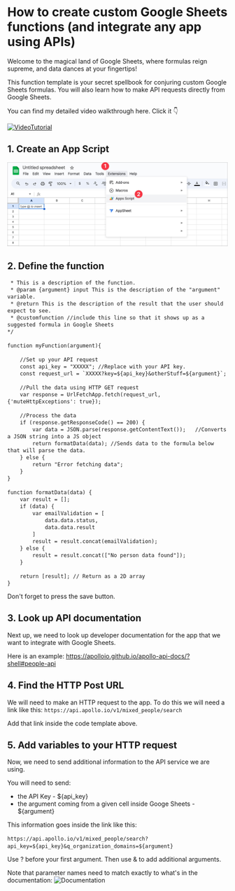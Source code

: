 # How to create custom Google Sheets functions (and integrate any app using APIs)
Welcome to the magical land of Google Sheets, where formulas reign supreme, and data dances at your fingertips!

This function template is your secret spellbook for conjuring custom Google Sheets formulas. You will also learn how to make API requests directly from Google Sheets.

You can find my detailed video walkthrough here. Click it 👇 

[![VideoTutorial](https://i.ytimg.com/vi/WOnkgJx8EOY/maxresdefault.jpg)](https://youtu.be/WOnkgJx8EOY)

## 1. Create an App Script 
![Image_AppScript](https://github.com/renatgabitov/Google-Sheets-Custom-Formulas/blob/main/support_images/Create%20Script.jpeg?raw=true)

## 2. Define the function
```/**
 * This is a description of the function. 
 * @param {argument} input This is the description of the "argument" variable.
 * @return This is the description of the result that the user should expect to see.
 * @customfunction //include this line so that it shows up as a suggested formula in Google Sheets
*/

function myFunction(argument){

    //Set up your API request
    const api_key = "XXXXX"; //Replace with your API key.
    const request_url = `XXXXX?key=${api_key}&otherStuff=${argument}`;

    //Pull the data using HTTP GET request
    var response = UrlFetchApp.fetch(request_url, {'muteHttpExceptions': true});

    //Process the data
    if (response.getResponseCode() == 200) {
        var data = JSON.parse(response.getContentText());   //Converts a JSON string into a JS object
        return formatData(data); //Sends data to the formula below that will parse the data. 
    } else {
        return "Error fetching data";
    }
}

function formatData(data) {
    var result = [];
    if (data) {
        var emailValidation = [
            data.data.status,
            data.data.result
        ]
        result = result.concat(emailValidation);
    } else {
        result = result.concat(["No person data found"]);
    }

    return [result]; // Return as a 2D array
}
```

Don't forget to press the save button. 

## 3. Look up API documentation

Next up, we need to look up developer documentation for the app that we want to integrate with Google Sheets.

Here is an example: https://apolloio.github.io/apollo-api-docs/?shell#people-api


## 4. Find the HTTP Post URL

We will need to make an HTTP request to the app. To do this we will need a link like this:
```https://api.apollo.io/v1/mixed_people/search```

Add that link inside the code template above. 

## 5. Add variables to your HTTP request

Now, we need to send additional information to the API service we are using. 

You will need to send: 
- the API Key - ${api_key}
- the argument coming from a given cell inside Googe Sheets - ${argument}

This information goes inside the link like this:

```https://api.apollo.io/v1/mixed_people/search?api_key=${api_key}&q_organization_domains=${argument}```

Use ? before your first argument. Then use & to add additional arguments. 

Note that parameter names need to match exactly to what's in the documentation: 
![Documentation](https://github.com/renatgabitov/Google-Sheets-Custom-Formulas/blob/main/support_images/API%20Documentation.jpeg?raw=true)



